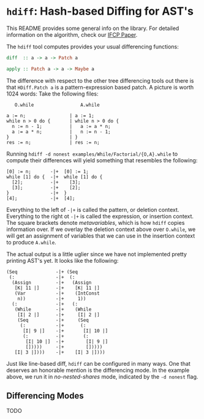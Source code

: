 # `hdiff`: Hash-based Diffing for AST's 

This README provides some general info on the library.
For detailed information on the algorithm, check our [IFCP Paper](https://victorcmiraldo.github.io/data/icfp2019.pdf).

The `hdiff` tool computes provides your usual differencing functions:

```haskell
diff  :: a -> a -> Patch a

apply :: Patch a -> a -> Maybe a
```

The difference with respect to the other tree differencing tools out there
is that `HDiff.Patch a` is a pattern-expression based patch. A picture is
worth 1024 words: Take the following files:

```
   O.while                 A.while

a := n;                | a := 1;
while n > 0 do {       | while n > 0 do {
  n := n - 1;          |   a := a * n;
  a := a * n;          |   n := n - 1;
}                      | }
res := n;              | res := n;
```

Running `hdiff -d nonest examples/While/Factorial/{O,A}.while` to compute
their differences will yield something that resembles the following:

```
[0] := n;       -|+  [0] := 1;
while [1] do {  -|+  while [1] do {
  [2];          -|+    [3];
  [3];          -|+    [2];
}               -|+  }
[4];            -|+  [4];
```

Everything to the left of `-|+` is called the pattern, or deletion context. Everything
to the right ot `-|+` is called the expression, or insertion context.
The square brackets denote *metavariables*, which is how `hdiff` copies information
over. If we overlay the deletion context above over `O.while`, we will get
an assignment of variables that we can use in the insertion context to produce `A.while`.

The actual output is a little uglier since we have not implemented
pretty printing AST's yet. It looks like the following:

```
(Seq              -|+ (Seq
 (:               -|+  (:
  (Assign         -|+   (Assign
   [K| 11 |]      -|+    [K| 11 |]
   (Var           -|+    (IntConst
    n))           -|+     1))
  (:              -|+   (:
   (While         -|+    (While
    [I| 2 |]      -|+     [I| 2 |]
    (Seq          -|+     (Seq
     (:           -|+      (:
      [I| 9 |]    -|+       [I| 10 |]
      (:          -|+       (:
       [I| 10 |]  -|+        [I| 9 |]
       []))))     -|+        []))))
   [I| 3 |])))    -|+    [I| 3 |])))
```

Just like line-based diff, `hdiff` can be configured in many ways. One that deserves
an honorable mention is the differencing mode. In the example above, we
run it in *no-nested-shares* mode, indicated by the `-d nonest` flag.

## Differencing Modes

TODO
